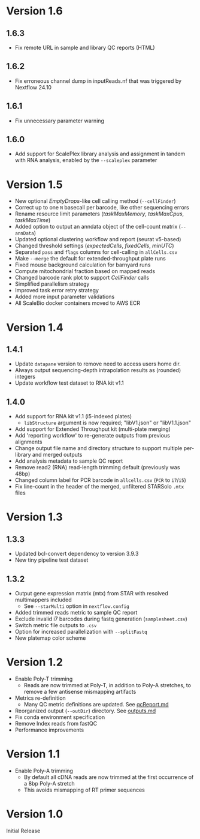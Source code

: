 # Version 1.6
## 1.6.3
* Fix remote URL in sample and library QC reports (HTML)
## 1.6.2
* Fix erroneous channel dump in inputReads.nf that was triggered by Nextflow 24.10
## 1.6.1
* Fix unnecessary parameter warning
## 1.6.0
* Add support for ScalePlex library analysis and assignment in tandem with RNA analysis, enabled by the `--scaleplex` parameter 

# Version 1.5
* New optional _EmptyDrops_-like cell calling method (`--cellFinder`)
* Correct up to one `N` basecall per barcode, like other sequencing errors 
* Rename resource limit parameters (_taskMaxMemory_, _taskMaxCpus_, _taskMaxTime_)
* Added option to output an anndata object of the cell-count matrix (`--annData`)
* Updated optional clustering workflow and report (seurat v5-based)
* Changed threshold settings (_expectedCells_, _fixedCells_, _minUTC_)
* Separated `pass` and `flags` columns for cell-calling in `allCells.csv`
* Make `--merge` the default for extended-throughput plate runs
* Fixed mouse background calculation for barnyard runs
* Compute mitochondrial fraction based on mapped reads
* Changed barcode rank plot to support _CellFinder_ calls
* Simplified parallelism strategy
* Improved task error retry strategy
* Added more input parameter validations
* All ScaleBio docker containers moved to AWS ECR

# Version 1.4
## 1.4.1
* Update `datapane` version to remove need to access users home dir.
* Always output sequencing-depth intrapolation results as (rounded) integers
* Update workflow test dataset to RNA kit v1.1

## 1.4.0
* Add support for RNA kit v1.1 (i5-indexed plates)
    - `libStructure` argument is now required; "libV1.json" or "libV1.1.json"
* Add support for Extended Throughput kit (multi-plate merging)
* Add 'reporting workflow' to re-generate outputs from previous alignments
* Change output file name and directory structure to support multiple per-library and merged outputs
* Add analysis metadata to sample QC report
* Remove read2 (RNA) read-length trimming default (previously was 48bp)
* Changed column label for PCR barcode in `allcells.csv` (`PCR` to `i7`/`i5`)
* Fix line-count in the header of the merged, unfiltered STARSolo `.mtx` files

# Version 1.3
## 1.3.3
* Updated bcl-convert dependency to version 3.9.3
* New tiny pipeline test dataset
## 1.3.2
* Output gene expression matrix (mtx) from STAR with resolved multimappers included
	- See `--starMulti` option in `nextflow.config`
* Added trimmed reads metric to sample QC report
* Exclude invalid i7 barcodes during fastq generation (`samplesheet.csv`)
* Switch metric file outputs to `.csv`
* Option for increased parallelization with `--splitFastq`
* New platemap color scheme

# Version 1.2
* Enable Poly-T trimming
	- Reads are now trimmed at Poly-T, in addition to Poly-A stretches, to remove a few antisense mismapping artifacts
* Metrics re-definition
	- Many QC metric definitions are updated. See [qcReport.md](docs/qcReport.md)
* Reorganized output (`--outDir`) directory. See [outputs.md](docs/outputs.md)
* Fix conda environment specification
* Remove Index reads from fastQC
* Performance improvements

# Version 1.1
* Enable Poly-A trimming
	- By default all cDNA reads are now trimmed at the first occurrence of a 8bp Poly-A stretch
	- This avoids mismapping of RT primer sequences

# Version 1.0
Initial Release
